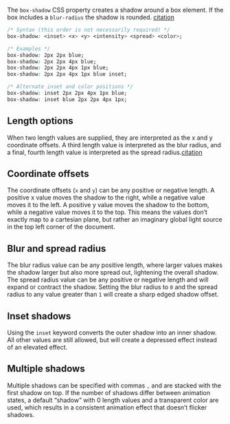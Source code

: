 The `box-shadow` CSS property creates a shadow around a box element. If the box includes a `blur-radius` the shadow is rounded. [citation](https://developer.mozilla.org/en-US/docs/Web/CSS/box-shadow)

```css
/* Syntax (this order is not necessarily required) */
box-shadow: <inset> <x> <y> <intensity> <spread> <color>;

/* Examples */
box-shadow: 2px 2px blue;
box-shadow: 2px 2px 4px blue;
box-shadow: 2px 2px 4px 1px blue;
box-shadow: 2px 2px 4px 1px blue inset;

/* Alternate inset and color positions */
box-shadow: inset 2px 2px 4px 1px blue;
box-shadow: inset blue 2px 2px 4px 1px;
```

## Length options

When two length values are supplied, they are interpreted as the x and y coordinate offsets. A third length value is interpreted as the blur radius, and a final, fourth length value is interpreted as the spread radius.[citation](https://developer.mozilla.org/en-US/docs/Web/CSS/box-shadow#length)

## Coordinate offsets

The coordinate offsets (`x` and `y`) can be any positive or negative length. A positive x value moves the shadow to the right, while a negative value moves it to the left. A positive y value moves the shadow to the bottom, while a negative value moves it to the top. This means the values don’t exactly map to a cartesian plane, but rather an imaginary global light source in the top left corner of the document.

## Blur and spread radius

The blur radius value can be any positive length, where larger values makes the shadow larger but also more spread out, lightening the overall shadow. The spread radius value can be any positive or negative length and will expand or contract the shadow. Setting the blur radius to `0` and the spread radius to any value greater than `1` will create a sharp edged shadow offset.

## Inset shadows

Using the `inset` keyword converts the outer shadow into an inner shadow. All other values are still allowed, but will create a depressed effect instead of an elevated effect.

## Multiple shadows

Multiple shadows can be specified with commas `,` and are stacked with the first shadow on top. If the number of shadows differ between animation states, a default “shadow” with 0 length values and a transparent color are used, which results in a consistent animation effect that doesn’t flicker shadows.
